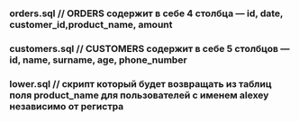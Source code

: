 ### orders.sql    // ORDERS содержит в себе 4 столбца — id, date, customer_id,product_name, amount
### customers.sql // CUSTOMERS содержит в себе 5 столбцов — id, name, surname, age, phone_number
### lower.sql     // скрипт который будет возвращать из таблиц поля product_name для пользователей с именем alexey независимо от регистра